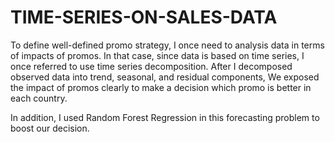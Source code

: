 # TIME-SERIES-ON-SALES-DATA

To define well-defined promo strategy, I once need to analysis data in terms of impacts of promos. In that case, since data is based on time series, I once referred to use time series decomposition. After I decomposed observed data into trend, seasonal, and residual components, We exposed the impact of promos clearly to make a decision which promo is better in each country.

In addition, I used Random Forest Regression in this forecasting problem to boost our decision.
